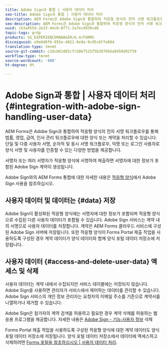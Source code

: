 ```yaml
---
title: Adobe Sign과 통합 | 사용자 데이터 처리
seo-title: Adobe Sign과 통합 | 사용자 데이터 처리
description: AEM Forms은 Adobe Sign과 통합하여 적응형 양식의 전자 서명 워크플로우를 통해 법률, 영업, 급여, 인사 관리 워크플로우에 대한 양식 또는 계약을 처리할 수 있습니다. 사용자 데이터, 데이터 저장소, 사용자 데이터 액세스 및 삭제에 대해 자세히 알아보십시오.
seo-description: AEM Forms은 Adobe Sign과 통합하여 적응형 양식의 전자 서명 워크플로우를 통해 법률, 영업, 급여, 인사 관리 워크플로우에 대한 양식 또는 계약을 처리할 수 있습니다. 사용자 데이터, 데이터 저장소, 사용자 데이터 액세스 및 삭제에 대해 자세히 알아보십시오.
uuid: cb3a455d-2e33-44c8-8f71-3a7ecd939cd8
topic-tags: grdp
products: SG_EXPERIENCEMANAGER/6.4/FORMS
discoiquuid: e9e0d8fb-955e-4021-9e9a-9c95c6ffe88d
translation-type: tm+mt
source-git-commit: c2dcb61d65cfc5867525f5b39769da0450d92f39
workflow-type: tm+mt
source-wordcount: '409'
ht-degree: 0%

---
```



# Adobe Sign과 통합 | 사용자 데이터 처리 {#integration-with-adobe-sign-handling-user-data}

AEM Forms은 Adobe Sign과 통합하여 적응형 양식의 전자 서명 워크플로우를 통해 법률, 영업, 급여, 인사 관리 워크플로우에 대한 양식 또는 계약을 처리할 수 있습니다. 단일 및 다중 사용자 서명, 순차적 및 동시 서명 워크플로우, 익명 또는 로그인 사용자로 양식 서명 및 사용자를 인증할 수 있는 다양한 방법을 제공합니다.

서명자 또는 여러 서명자가 적응형 양식에 서명하여 제출하면 서명자에 대한 정보가 포함된 Adobe Sign 계약이 생성됩니다.

Adobe Sign와의 AEM Forms 통합에 대한 자세한 내용은 [적응형 양식](/help/forms/using/working-with-adobe-sign.md)에서 Adobe Sign 사용을 참조하십시오.

## 사용자 데이터 및 데이터는 {#data} 저장

Adobe Sign이 활성화된 적응형 양식에는 서명자에 대한 정보가 포함되며 적응형 양식으로 수집된 다른 사용자 데이터가 포함될 수 있습니다. Adobe Sign 서비스는 계약 내의 서명으로 사용자 데이터를 저장합니다. 계약은 AEM Forms 클라우드 서비스에 구성된 Adobe Sign 서버에 저장됩니다. 또한 적응형 양식이 Forms Portal 제출 작업을 사용하도록 구성된 경우 계약 데이터가 양식 데이터와 함께 양식 포털 데이터 저장소에 저장됩니다.

## 사용자 데이터 {#access-and-delete-user-data} 액세스 및 삭제

사용자 데이터는 계약 내에서 수집되지만 서비스 테이블에는 저장되지 않습니다. Adobe Sign을 사용하면 관리자가 서비스에서 제어하는 데이터를 관리할 수 있습니다. Adobe Sign 서비스의 개인 정보 관리자는 요청자의 이메일 주소를 기준으로 계약서를 나열하거나 제거할 수 있습니다.

Adobe Sign은 참가자의 계약 검색을 허용하고 필요한 경우 계약 삭제를 허용하는 웹 응용 프로그램을 제공합니다. 자세한 내용은 [Adobe Sign - 기능:사용자 정보](https://helpx.adobe.com/sign/help/adobesign_gdpr_user_deletion.html) 삭제

Forms Portal 제출 작업을 사용하도록 구성된 적응형 양식에 대한 계약 데이터도 양식 포털 데이터 저장소에 저장됩니다. 양식 포털 데이터 저장소에서 데이터에 액세스하고 삭제하려면 [Forms 포털을 참조하십시오 | 사용자 데이터 처리](/help/forms/using/forms-portal-handling-user-data.md).

